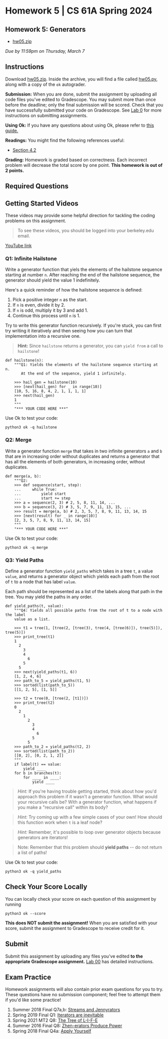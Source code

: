 # Homework 5 | CS 61A Spring 2024

## Homework 5: Generators

-   [hw05.zip](/resource/cs61a/hw05.zip)

_Due by 11:59pm on Thursday, March 7_

## Instructions

Download [hw05.zip](/resource/cs61a/hw05.zip). Inside the archive, you will find a file called [hw05.py](https://cs61a.org//hw/hw05/hw05.py), along with a copy of the `ok` autograder.

**Submission:** When you are done, submit the assignment by uploading all code files you've edited to Gradescope. You may submit more than once before the deadline; only the final submission will be scored. Check that you have successfully submitted your code on Gradescope. See [Lab 0](https://cs61a.org/lab/lab00#task-c-submitting-the-assignment) for more instructions on submitting assignments.

**Using Ok:** If you have any questions about using Ok, please refer to [this guide.](https://cs61a.org/articles/using-ok)

**Readings:** You might find the following references useful:

-   [Section 4.2](https://www.composingprograms.com/pages/42-implicit-sequences.html)

**Grading:** Homework is graded based on correctness. Each incorrect problem will decrease the total score by one point. **This homework is out of 2 points.**

## Required Questions

  

## Getting Started Videos

These videos may provide some helpful direction for tackling the coding problems on this assignment.

> To see these videos, you should be logged into your berkeley.edu email.

[YouTube link](https://youtu.be/playlist?list=PLx38hZJ5RLZcg5Zd4EMdx9fctIYVfJvnd)

### Q1: Infinite Hailstone

Write a generator function that yiels the elements of the hailstone sequence starting at number `n`. After reaching the end of the hailstone sequence, the generator should yield the value 1 indefinitely.

Here's a quick reminder of how the hailstone sequence is defined:

1.  Pick a positive integer `n` as the start.
2.  If `n` is even, divide it by 2.
3.  If `n` is odd, multiply it by 3 and add 1.
4.  Continue this process until `n` is 1.

Try to write this generator function recursively. If you're stuck, you can first try writing it iteratively and then seeing how you can turn that implementation into a recursive one.

> **Hint:** Since `hailstone` returns a generator, you can `yield from` a call to `hailstone`!

```
def hailstone(n):
    """Q1: Yields the elements of the hailstone sequence starting at n.
       At the end of the sequence, yield 1 infinitely.

    >>> hail_gen = hailstone(10)
    >>> [next(hail_gen) for _ in range(10)]
    [10, 5, 16, 8, 4, 2, 1, 1, 1, 1]
    >>> next(hail_gen)
    1
    """
    "*** YOUR CODE HERE ***"

```

Use Ok to test your code:

```
python3 ok -q hailstone
```

  

### Q2: Merge

Write a generator function `merge` that takes in two infinite generators `a` and `b` that are in increasing order without duplicates and returns a generator that has all the elements of both generators, in increasing order, without duplicates.

```
def merge(a, b):
    """Q2:
    >>> def sequence(start, step):
    ...     while True:
    ...         yield start
    ...         start += step
    >>> a = sequence(2, 3) # 2, 5, 8, 11, 14, ...
    >>> b = sequence(3, 2) # 3, 5, 7, 9, 11, 13, 15, ...
    >>> result = merge(a, b) # 2, 3, 5, 7, 8, 9, 11, 13, 14, 15
    >>> [next(result) for _ in range(10)]
    [2, 3, 5, 7, 8, 9, 11, 13, 14, 15]
    """
    "*** YOUR CODE HERE ***"

```

Use Ok to test your code:

```
python3 ok -q merge
```

  

### Q3: Yield Paths

Define a generator function `yield_paths` which takes in a tree `t`, a value `value`, and returns a generator object which yields each path from the root of `t` to a node that has label `value`.

Each path should be represented as a list of the labels along that path in the tree. You may yield the paths in any order.

```
def yield_paths(t, value):
    """Q4: Yields all possible paths from the root of t to a node with the label
    value as a list.

    >>> t1 = tree(1, [tree(2, [tree(3), tree(4, [tree(6)]), tree(5)]), tree(5)])
    >>> print_tree(t1)
    1
      2
        3
        4
          6
        5
      5
    >>> next(yield_paths(t1, 6))
    [1, 2, 4, 6]
    >>> path_to_5 = yield_paths(t1, 5)
    >>> sorted(list(path_to_5))
    [[1, 2, 5], [1, 5]]

    >>> t2 = tree(0, [tree(2, [t1])])
    >>> print_tree(t2)
    0
      2
        1
          2
            3
            4
              6
            5
          5
    >>> path_to_2 = yield_paths(t2, 2)
    >>> sorted(list(path_to_2))
    [[0, 2], [0, 2, 1, 2]]
    """
    if label(t) == value:
        yield ____
    for b in branches(t):
        for ____ in ____:
            yield ____

```

> _Hint:_ If you're having trouble getting started, think about how you'd approach this problem if it wasn't a generator function. What would your recursive calls be? With a generator function, what happens if you make a "recursive call" within its body?

> _Hint:_ Try coming up with a few simple cases of your own! How should this function work when `t` is a leaf node?

> _Hint:_ Remember, it's possible to loop over generator objects because generators are iterators!

> Note: Remember that this problem should **yield paths** -- do not return a list of paths!

Use Ok to test your code:

```
python3 ok -q yield_paths
```

  

## Check Your Score Locally

You can locally check your score on each question of this assignment by running

```
python3 ok --score
```

**This does NOT submit the assignment!** When you are satisfied with your score, submit the assignment to Gradescope to receive credit for it.

## Submit

Submit this assignment by uploading any files you've edited **to the appropriate Gradescope assignment.** [Lab 00](https://cs61a.org/lab/lab00/#submit-with-gradescope) has detailed instructions.

## Exam Practice

Homework assignments will also contain prior exam questions for you to try. These questions have no submission component; feel free to attempt them if you'd like some practice!

1.  Summer 2018 Final Q7a,b: [Streams and Jennyrators](https://inst.eecs.berkeley.edu/~cs61a/su18/assets/pdfs/61a-su18-final.pdf#page=9)
2.  Spring 2019 Final Q1: [Iterators are inevitable](https://cs61a.org/exam/sp19/final/61a-sp19-final.pdf#page=2)
3.  Spring 2021 MT2 Q8: [The Tree of L-I-F-E](https://cs61a.org/exam/sp21/mt2/61a-sp21-mt2.pdf#page=18)
4.  Summer 2016 Final Q8: [Zhen-erators Produce Power](https://inst.eecs.berkeley.edu//~cs61a/su16/assets/pdfs/61a-su16-final.pdf#page=13)
5.  Spring 2018 Final Q4a: [Apply Yourself](https://inst.eecs.berkeley.edu/~cs61a/sp18/assets/pdfs/61a-sp18-final.pdf#page=5)